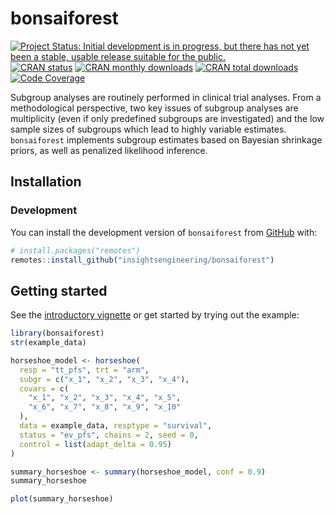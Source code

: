 
<!-- markdownlint-disable-file -->
<!-- README.md is generated from README.Rmd. Please edit that file -->

# bonsaiforest

<!-- badges: start -->

[![Project Status: Initial development is in progress, but there has not
yet been a stable, usable release suitable for the
public.](https://www.repostatus.org/badges/latest/wip.svg)](https://www.repostatus.org/#wip)
[![CRAN
status](https://www.r-pkg.org/badges/version-last-release/bonsaiforest)](https://www.r-pkg.org/badges/version-last-release/bonsaiforest)
[![CRAN monthly
downloads](https://cranlogs.r-pkg.org/badges/bonsaiforest)](https://cranlogs.r-pkg.org/badges/bonsaiforest)
[![CRAN total
downloads](https://cranlogs.r-pkg.org/badges/grand-total/bonsaiforest)](https://cranlogs.r-pkg.org/badges/grand-total/bonsaiforest)
[![Code
Coverage](https://raw.githubusercontent.com/openpharma/bonsaiforest/_xml_coverage_reports/data/main/badge.svg)](https://raw.githubusercontent.com/openpharma/bonsaiforest/_xml_coverage_reports/data/main/coverage.xml)
<!-- badges: end -->

Subgroup analyses are routinely performed in clinical trial analyses.
From a methodological perspective, two key issues of subgroup analyses
are multiplicity (even if only predefined subgroups are investigated)
and the low sample sizes of subgroups which lead to highly variable
estimates. `bonsaiforest` implements subgroup estimates based on
Bayesian shrinkage priors, as well as penalized likelihood inference.

## Installation

### Development

You can install the development version of `bonsaiforest` from
[GitHub](https://github.com/) with:

``` r
# install.packages("remotes")
remotes::install_github("insightsengineering/bonsaiforest")
```

## Getting started

See the [introductory
vignette](https://insightsengineering.github.io/bonsaiforest/main/articles/introduction.html)
or get started by trying out the example:

``` r
library(bonsaiforest)
str(example_data)

horseshoe_model <- horseshoe(
  resp = "tt_pfs", trt = "arm",
  subgr = c("x_1", "x_2", "x_3", "x_4"),
  covars = c(
    "x_1", "x_2", "x_3", "x_4", "x_5",
    "x_6", "x_7", "x_8", "x_9", "x_10"
  ),
  data = example_data, resptype = "survival",
  status = "ev_pfs", chains = 2, seed = 0,
  control = list(adapt_delta = 0.95)
)

summary_horseshoe <- summary(horseshoe_model, conf = 0.9)
summary_horseshoe

plot(summary_horseshoe)
```
